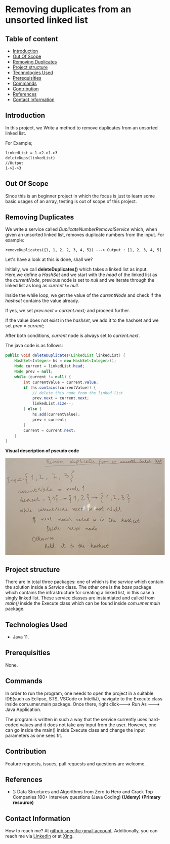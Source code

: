 # Removing duplicates from an unsorted linked list

## Table of content

- [Introduction](#introduction)
- [Out Of Scope](#out-of-scope)
- [Removing Duplicates](#removing-duplicates)
- [Project structure](#project-structure)
- [Technologies Used](#technologies-used)
- [Prerequisities](#prerequisities)
- [Commands](#commands)
- [Contribution](#contribution)
- [References](#references)
- [Contact Information](#contact-information)

## Introduction

In this project, we Write a method to remove duplicates from an unsorted linked list.

For Example;

    linkedList = 1->2->1->3
    deleteDups(linkedList)
    //Output
    1->2->3



## Out Of Scope

Since this is an beginner project in which the focus is just to learn some basic usages of an array, testing is out of scope of this project.


## Removing Duplicates

We write a service called _DuplicateNumberRemovalService_ which, when given an unsorted linked list, removes duplicate numbers from the input. For example:

```text
removeDuplicates({1, 1, 2, 2, 3, 4, 5}) ---> Output : [1, 2, 3, 4, 5]
```

Let's have a look at this is done, shall we? 

Initially, we call **deleteDuplicates()** which  takes a linked list as input. Here,we define a _HashSet_ and we start with the _head_ of the linked list as the _currentNode_, previous node is set to _null_ and we iterate through the linked list as long as _current != null_. 

Inside the while loop, we get the value of the _currentNode_ and check if the _hashset_  contains the value already. 

If yes, we set _prev.next = current.next;_ and proceed further.

If the value does not exist in the _hashset_, we add it to the hashset and we set _prev = current;_

After both conditions, _current_ node is always set to _current.next_.

The java code is as follows:

```java
public void deleteDuplicates(LinkedList linkedList) {
	HashSet<Integer> hs = new HashSet<Integer>();
	Node current = linkedList.head;
	Node prev = null;
	while (current != null) {
		int currentValue = current.value;
		if (hs.contains(currentValue)) {
			// delete this node from the linked list
			prev.next = current.next;
			linkedList.size--;
		} else {
			hs.add(currentValue);
			prev = current;
		}
		current = current.next;
	}
}
```

**Visual description of pseudo code**

![RemoveDuplicatesFromAnUnsortedLinkedList](https://github.com/syedumerahmedcode/remove-duplicates/blob/master/src/main/resources/RemoveDuplicatesFromAnUnsortedLinkedList.jpg)

## Project structure

There are in total three packages: one of which is the _service_ which contain the solution inside a _Service_ class. The other one is the _base_ package which contains the infrastructure for creating a linked list, in this case a singly linked list. These service classes are instantiated and called from _main()_ inside the Execute class which can be found inside _com.umer.main_ package.

## Technologies Used

- Java 11.

## Prerequisities

None.

## Commands

In order to run the program, one needs to open the project in a suitable IDE(such as Eclipse, STS, VSCode or IntelliJ), navigate to the Execute class inside com.umer.main package. Once there, right click---> Run As ---> Java Application.

The program is written in such a way that the service currently uses hard-coded values and it does not take any input from the user. However, one can go inside the main() inside Execute class and change the input parameters as one sees fit.

## Contribution

Feature requests, issues, pull requests and questions are welcome.

## References

- [1](https://bechtle.udemy.com/course/java-data-structures-and-algorithms-masterclass/learn/): Data Structures and Algorithms from Zero to Hero and Crack Top Companies 100+ Interview questions (Java Coding) **(Udemy)** **(Primary resource)**



## Contact Information

How to reach me? At [github specific gmail account](mailto:syedumerahmedcode@gmail.com?subject=%5BGitHub%5D%20Hello%20from%20Github). Additionally, you can reach me via [Linkedin](https://www.linkedin.com/in/syed-umer-ahmed-a346a746/) or at [Xing](https://www.xing.com/profile/SyedUmer_Ahmed/cv).